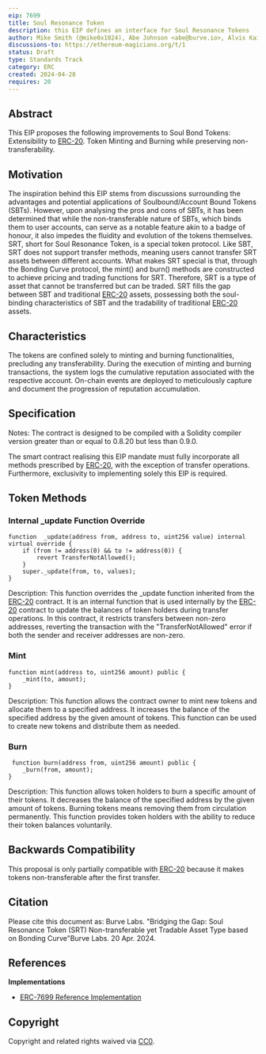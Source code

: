 ```yaml
---
eip: 7699
title: Soul Resonance Token
description: this EIP defines an interface for Soul Resonance Tokens
author: Mike Smith (@mike0x1024), Abe Johnson <abe@burve.io>, Alvis Kaiser <alvis@burve.io>, WurDst Tsao <wurst@burve.io>
discussions-to: https://ethereum-magicians.org/t/1
status: Draft
type: Standards Track
category: ERC
created: 2024-04-28
requires: 20
---
```


## Abstract

This EIP proposes the following improvements to Soul Bond Tokens:
Extensibility to [ERC-20](./eip-20.md).
Token Minting and Burning while preserving non-transferability.

## Motivation

The inspiration behind this EIP stems from discussions surrounding the advantages and potential applications of Soulbound/Account Bound Tokens (SBTs). However, upon analysing the pros and cons of SBTs, it has been determined that while the non-transferable nature of SBTs, which binds them to user accounts, can serve as a notable feature akin to a badge of honour, it also impedes the fluidity and evolution of the tokens themselves. SRT, short for Soul Resonance Token, is a special token protocol. Like SBT, SRT does not support transfer methods, meaning users cannot transfer SRT assets between different accounts. What makes SRT special is that, through the Bonding Curve protocol, the mint() and burn() methods are constructed to achieve pricing and trading functions for SRT. Therefore, SRT is a type of asset that cannot be transferred but can be traded. SRT fills the gap between SBT and traditional [ERC-20](./eip-20.md) assets, possessing both the soul-binding characteristics of SBT and the tradability of traditional [ERC-20](./eip-20.md) assets.

## Characteristics

The tokens are confined solely to minting and burning functionalities, precluding any transferability.
During the execution of minting and burning transactions, the system logs the cumulative reputation associated with the respective account.
On-chain events are deployed to meticulously capture and document the progression of reputation accumulation.

## Specification

Notes:
The contract is designed to be compiled with a Solidity compiler version greater than or equal to 0.8.20 but less than 0.9.0.

The smart contract realising this EIP mandate must fully incorporate all methods prescribed by [ERC-20](./eip-20.md), with the exception of transfer operations. Furthermore, exclusivity to implementing solely this EIP is required.

## Token Methods

### Internal _update Function Override

```solidity
function  _update(address from, address to, uint256 value) internal virtual override { 
    if (from != address(0) && to != address(0)) {
        revert TransferNotAllowed();
    }
    super._update(from, to, values);
}
```


Description: This function overrides the _update function inherited from the [ERC-20](./eip-20.md) contract. It is an internal function that is used internally by the [ERC-20](./eip-20.md) contract to update the balances of token holders during transfer operations. In this contract, it restricts transfers between non-zero addresses, reverting the transaction with the "TransferNotAllowed" error if both the sender and receiver addresses are non-zero.

### Mint

```solidity
function mint(address to, uint256 amount) public {
    _mint(to, amount);
}
```

Description: This function allows the contract owner to mint new tokens and allocate them to a specified address. It increases the balance of the specified address by the given amount of tokens. This function can be used to create new tokens and distribute them as needed.

### Burn

```solidity
 function burn(address from, uint256 amount) public {
    _burn(from, amount);
}
```

Description: This function allows token holders to burn a specific amount of their tokens. It decreases the balance of the specified address by the given amount of tokens. Burning tokens means removing them from circulation permanently. This function provides token holders with the ability to reduce their token balances voluntarily.

## Backwards Compatibility

This proposal is only partially compatible with [ERC-20](./eip-20.md) because it makes tokens non-transferable after the first transfer.

## Citation

Please cite this document as:
Burve Labs. "Bridging the Gap: Soul Resonance Token (SRT)  Non-transferable yet Tradable Asset Type based on Bonding Curve"Burve Labs. 20 Apr. 2024.

## References

**Implementations**

- [ERC-7699 Reference Implementation](https://github.com/mike0x1024/srt-template)

## Copyright

Copyright and related rights waived via [CC0](../LICENSE.md).
